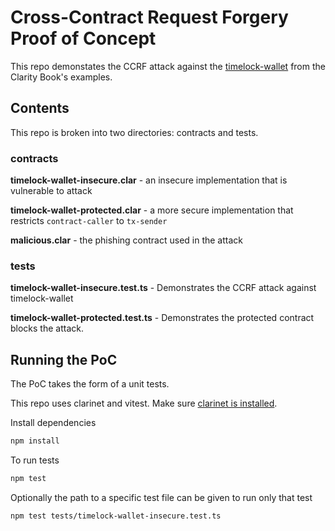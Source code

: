 # Cross-Contract Request Forgery Proof of Concept

This repo demonstates the CCRF attack against the [timelock-wallet](https://book.clarity-lang.org/ch08-01-time-locked-wallet.html) from the Clarity Book's examples.

## Contents

This repo is broken into two directories: contracts and tests.

### contracts

**timelock-wallet-insecure.clar** - an insecure implementation that is vulnerable to attack

**timelock-wallet-protected.clar** - a more secure implementation that restricts `contract-caller` to `tx-sender`

**malicious.clar** - the phishing contract used in the attack

### tests

**timelock-wallet-insecure.test.ts** - Demonstrates the CCRF attack against timelock-wallet

**timelock-wallet-protected.test.ts** - Demonstrates the protected contract blocks the attack.

## Running the PoC

The PoC takes the form of a unit tests. 

This repo uses clarinet and vitest. Make sure [clarinet is installed](https://docs.hiro.so/stacks/clarinet/installation).

Install dependencies

```bash
npm install
```

To run tests

```bash
npm test
```

Optionally the path to a specific test file can be given to run only that test

```bash
npm test tests/timelock-wallet-insecure.test.ts 
```